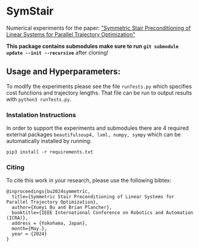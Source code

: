 # SymStair

Numerical experiments for the paper: ["Symmetric Stair Preconditioning of Linear Systems for Parallel Trajectory Optimization"](https://arxiv.org/abs/2309.06427)

**This package contains submodules make sure to run ```git submodule update --init --recursive```** after cloning!

## Usage and Hyperparameters:
To modify the experiments please see the file ```runTests.py``` which specifies cost functions and trajectory lengths. That file can be run to output results with ```python3 runTests.py```.

### Instalation Instructions
In order to support the experiments and submodules there are 4 required external packages ```beautifulsoup4, lxml, numpy, sympy``` which can be automatically installed by running:
```shell
pip3 install -r requirements.txt
```

### Citing
To cite this work in your research, please use the following bibtex:
```
@inproceedings{bu2024symmetric,
  title={Symmetric Stair Preconditioning of Linear Systems for Parallel Trajectory Optimization}, 
  author={Xueyi Bu and Brian Plancher},
  booktitle={IEEE International Conference on Robotics and Automation (ICRA)},
  address = {Yokohama, Japan},
  month={May.},
  year = {2024}
}
```
